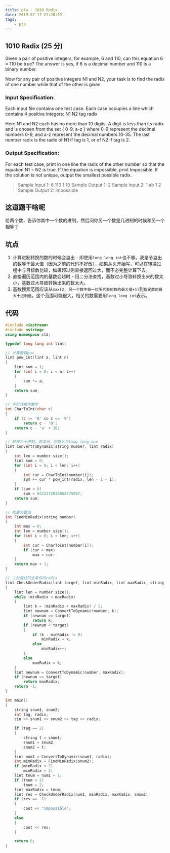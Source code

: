 ```yaml
---
title: pta - 1010 Radix
date: 2019-07-17 22:20:19
tags: 
    - pta
---
```

## 1010 Radix (25 分)
Given a pair of positive integers, for example, 6 and 110, can this equation 6 = 110 be true? The answer is yes, if 6 is a decimal number and 110 is a binary number.

Now for any pair of positive integers N1 and N​2, your task is to find the radix of one number while that of the other is given.

### Input Specification:
Each input file contains one test case. Each case occupies a line which contains 4 positive integers:
N1 N2 tag radix

Here N1 and N2 each has no more than 10 digits. A digit is less than its radix and is chosen from the set { 0-9, a-z } where 0-9 represent the decimal numbers 0-9, and a-z represent the decimal numbers 10-35. The last number radix is the radix of N1 if tag is 1, or of N2 if tag is 2.

### Output Specification:
For each test case, print in one line the radix of the other number so that the equation N1 = N2 is true. If the equation is impossible, print Impossible. If the solution is not unique, output the smallest possible radix.

>Sample Input 1:
>6 110 1 10
>Sample Output 1:
>2
>Sample Input 2:
>1 ab 1 2
>Sample Output 2:
>Impossible

## 这道题干啥呢
给两个数，告诉你其中一个数的进制，然后问你另一个数是几进制的时候和另一个相等？

## 坑点
1. 计算进制转换的数的时候会溢出 - 即使用`long long int`也不够。我是令溢出的数等于最大值（因为之前的代码不好改），如果从头开始写，可以在转换过程中与目标数比较，如果超过则直接返回过大，而不必完整计算下去。
2. 直接遍历范围内的基数会超时 - 用二分法查找，基数过小导致转换出来的数太小，基数过大导致转换出来的数太大。
3. 基数搜索范围应该从`max(2, 另一个数中每一位所代表的数的最大值+1)`到`指定数的最大十进制值`。这个范围可能很大，相关的数需要用`long long int`表示。

## 代码
``` c++
#include <iostream>
#include <string>
using namespace std;

typedef long long int lint;

// 计算整数pow
lint pow_int(lint a, lint n)
{
    lint sum = 1;
    for (int i = 0; i < n; i++)
    {
        sum *= a;
    }
    return sum;
}

// 字符转换为数字
int CharToInt(char c)
{
    if (c >= '0' && c <= '9')
        return c - '0';
    return c - 'a' + 10;
}

// 转换为十进制，若溢出，则默认为long long max
lint ConvertToDynamic(string number, lint radix)
{
    int len = number.size();
    lint sum = 0;
    for (int i = 0; i < len; i++)
    {
        int cur = CharToInt(number[i]);
        sum += cur * pow_int(radix, len - 1 - i);
    }
    if (sum < 0)
        sum = 9223372036854775807;
    return sum;
}

// 找最大数值
int FindMinRadix(string number)
{
    int max = 0;
    int len = number.size();
    for (int i = 0; i < len; i++)
    {
        int cur = CharToInt(number[i]);
        if (cur > max)
            max = cur;
    }
    return max + 1;
}

// 二分查找符合条件的radix
lint CheckUnderRadix(lint target, lint minRadix, lint maxRadix, string number)
{
    lint len = number.size();
    while (minRadix < maxRadix)
    {
        lint k = (minRadix + maxRadix) / 2;
        lint newnum = ConvertToDynamic(number, k);
        if (newnum == target)
            return k;
        if (newnum < target)
        {
            if (k - minRadix != 0)
                minRadix = k;
            else
                minRadix++;
        }
        else
            maxRadix = k;
    }
    lint newnum = ConvertToDynamic(number, maxRadix);
    if (newnum == target)
        return maxRadix;
    return -1;
}

int main()
{
    string snum1, snum2;
    int tag, radix;
    cin >> snum1 >> snum2 >> tag >> radix;

    if (tag == 2)
    {
        string t = snum1;
        snum1 = snum2;
        snum2 = t;
    }
    lint num1 = ConvertToDynamic(snum1, radix);
    int minRadix = FindMinRadix(snum2);
    if (minRadix < 2)
        minRadix = 2;
    lint tnum = num1 + 1;
    if (tnum < 2)
        tnum = 2;
    lint maxRadix = tnum;
    lint res = CheckUnderRadix(num1, minRadix, maxRadix, snum2);
    if (res == -1)
    {
        cout << "Impossible";
    }
    else
    {
        cout << res;
    }

    return 0;
}
```